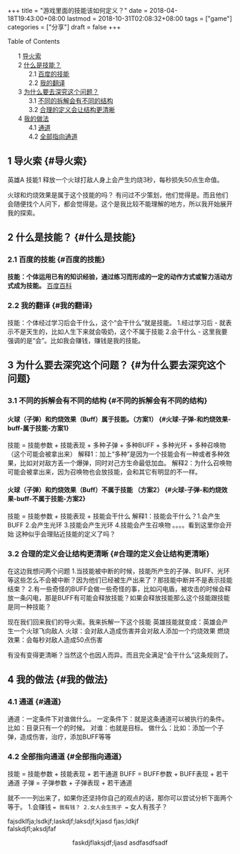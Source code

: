+++
title = "游戏里面的技能该如何定义？"
date = 2018-04-18T19:43:00+08:00
lastmod = 2018-10-31T02:08:32+08:00
tags = ["game"]
categories = ["分享"]
draft = false
+++

<style>
  .ox-hugo-toc ul {
    list-style: none;
  }
</style>
<div class="ox-hugo-toc toc">
<div></div>

<div class="heading">Table of Contents</div>

- <span class="section-num">1</span> [导火索](#导火索)
- <span class="section-num">2</span> [什么是技能？](#什么是技能)
    - <span class="section-num">2.1</span> [百度的技能](#百度的技能)
    - <span class="section-num">2.2</span> [我的翻译](#我的翻译)
- <span class="section-num">3</span> [为什么要去深究这个问题？](#为什么要去深究这个问题)
    - <span class="section-num">3.1</span> [不同的拆解会有不同的结构](#不同的拆解会有不同的结构)
    - <span class="section-num">3.2</span> [合理的定义会让结构更清晰](#合理的定义会让结构更清晰)
- <span class="section-num">4</span> [我的做法](#我的做法)
    - <span class="section-num">4.1</span> [通道](#通道)
    - <span class="section-num">4.2</span> [全部指向通道](#全部指向通道)

</div>
<!--endtoc-->



## <span class="section-num">1</span> 导火索 {#导火索}

英雄A 技能1 释放一个火球打敌人身上会产生灼烧3秒，每秒损失50点生命值。

火球和灼烧效果是属于这个技能的吗？
有问过不少策划，他们觉得是。而且他们会随便找个人问下，都会觉得是。这个是我比较不能理解的地方，所以我开始展开我的探索。


## <span class="section-num">2</span> 什么是技能？ {#什么是技能}


### <span class="section-num">2.1</span> 百度的技能 {#百度的技能}

**技能：个体运用已有的知识经验，通过练习而形成的一定的动作方式或智力活动方式成为技能。**  [百度百科](https://baike.baidu.com/item/技能/33065?fr=aladdin   )


### <span class="section-num">2.2</span> 我的翻译 {#我的翻译}

技能：个体经过学习后会干什么，这个“会干什么”就是技能。
1.经过学习后  -  就表示不是天生的，比如人生下来就会吸奶，这个不属于技能
2.会干什么 - 这里我要强调的是“会”。比如我会赚钱，赚钱是我的技能。


## <span class="section-num">3</span> 为什么要去深究这个问题？ {#为什么要去深究这个问题}


### <span class="section-num">3.1</span> 不同的拆解会有不同的结构 {#不同的拆解会有不同的结构}


#### 火球（子弹）和灼烧效果（Buff）属于技能。（方案1） {#火球-子弹-和灼烧效果-buff-属于技能-方案1}

技能 = 技能参数 + 技能表现 + 多种子弹 + 多种BUFF + 多种光环 + 多种召唤物（这个可能会被拿出来）
解释1：加上“多种”是因为一个技能会有一种或者多种效果，比如对对敌方丢一个爆弹，同时对己方生命最低加血。
解释2：为什么召唤物可能会被拿出来，因为召唤物也会放技能，会和其它有明显的不一样。


#### 火球（子弹）和灼烧效果（Buff）不属于技能 （方案2） {#火球-子弹-和灼烧效果-buff-不属于技能-方案2}

技能 = 技能参数 + 技能表现 + 技能会干什么
解释1：技能会干什么？1.会产生BUFF 2.会产生光环 3.技能会产生光环 4.技能会产生召唤物 。。。。看到这里你会开始
这种似乎会理贴近技能的定义了吗？


### <span class="section-num">3.2</span> 合理的定义会让结构更清晰 {#合理的定义会让结构更清晰}

在这边我想问两个问题
1.当技能被中断的时候，技能所产生的子弹、BUFF、光环等这些怎么不会被中断？因为他们已经被生产出来了？那技能中断并不是表示技能结束？
2.有一些奇怪的BUFF会做一些奇怪的事，比如闪电盾，被攻击的时候会释放一条闪电，那是BUFF有可能会释放技能？如果会释放技能那么这个技能跟技能是同一种技能？

现在我们回来我们的导火索。我来拆解一下这个技能
英雄技能就变成：英雄会产生一个火球飞向敌人
火球：会对敌人造成伤害并会对敌人添加一个灼烧效果
燃烧效果：会每秒对敌人造成50点伤害

有没有变得更清晰？当然这个也因人而异。而且完全满足“会干什么”这条规则了。


## <span class="section-num">4</span> 我的做法 {#我的做法}


### <span class="section-num">4.1</span> 通道 {#通道}

通道：一定条件下对谁做什么。
一定条件下：就是这条通道可以被执行的条件。比如：目录只有一个的时候。
对谁：也就是目标。
做什么：比如：添加一个子弹，造成伤害，治疗，添加BUFF等等


### <span class="section-num">4.2</span> 全部指向通道 {#全部指向通道}

技能 = 技能参数 + 技能表现 + 若干通道
BUFF = BUFF参数 + BUFF表现 + 若干通道
子弹 = 子弹参数 + 子弹表现 + 若干通道

就不一一列出来了，如果你还坚持你自己的观点的话，那你可以尝试分析下面两个等于。
1.会赚钱 `= 我有钱？
2.女人会生孩子 =` 女人有孩子？

fajsdklfja;lsdkjf;laskdjf;laksdjf;kjasd fjas;ldkjf<br />
falskdjfl;aksdjfaf<br />

<style>.org-center { margin-left: auto; margin-right: auto; text-align: center; }</style>

<div class="org-center">
  <div></div>

faskdjflaksjdf;ljasd
asdfasdfsadf

</div>